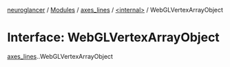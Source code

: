 [neuroglancer](../README.md) / [Modules](../modules.md) / [axes\_lines](../modules/axes_lines.md) / [<internal\>](../modules/axes_lines._internal_.md) / WebGLVertexArrayObject

# Interface: WebGLVertexArrayObject

[axes_lines](../modules/axes_lines.md).[<internal>](../modules/axes_lines._internal_.md).WebGLVertexArrayObject

